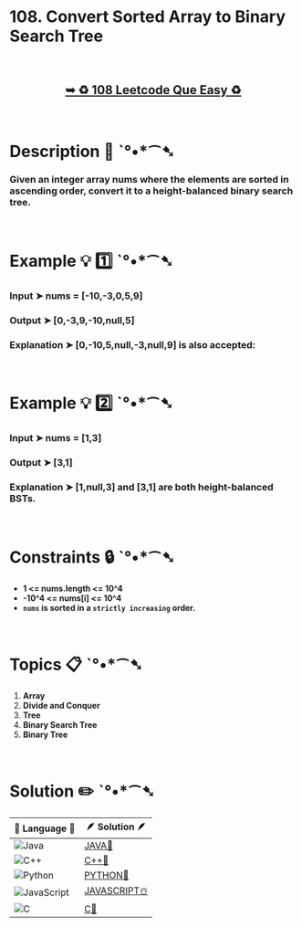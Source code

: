 # 108. Convert Sorted Array to Binary Search Tree

</br>

<h2 align="center"> 

<a href="https://leetcode.com/problems/convert-sorted-array-to-binary-search-tree/description/"><strong>➥ ♻️ 108 Leetcode Que Easy ♻️ </strong></a>
</h2>

</br>

# Description 📜 ˋ°•*⁀➷

### Given an integer array nums where the elements are sorted in ascending order, convert it to a height-balanced binary search tree.



</br>

# Example 💡 1️⃣ ˋ°•*⁀➷

  ### Input  ➤ nums = [-10,-3,0,5,9]

  ### Output  ➤ [0,-3,9,-10,null,5]

  ### Explanation  ➤ [0,-10,5,null,-3,null,9] is also accepted:

</br>

# Example 💡 2️⃣ ˋ°•*⁀➷

  ### Input ➤ nums = [1,3]

  ### Output  ➤ [3,1] 

  ### Explanation ➤ [1,null,3] and [3,1] are both height-balanced BSTs.


</br>

# Constraints 🔒 ˋ°•*⁀➷

- **1 <= nums.length <= 10^4**
- **-10^4 <= nums[i] <= 10^4**
- **`nums` is sorted in a `strictly increasing` order.**

</br>

# Topics 📋 ˋ°•*⁀➷

1. **Array**
2. **Divide and Conquer**
3. **Tree**
4. **Binary Search Tree**
5. **Binary Tree**

</br>

# Solution ✏️ ˋ°•*⁀➷

| 📒 Language 📒  | 🪶 Solution 🪶 |
| ------------- | ------------- |
|  ![Java](https://img.shields.io/badge/java-%23ED8B00.svg?style=for-the-badge&logo=openjdk&logoColor=white)  | [JAVA🍁]() |
|  ![C++](https://img.shields.io/badge/c++-%2300599C.svg?style=for-the-badge&logo=c%2B%2B&logoColor=white)  | [C++🎲]()  |
|  ![Python](https://img.shields.io/badge/python-3670A0?style=for-the-badge&logo=python&logoColor=ffdd54)    | [PYTHON🍰]() |
| ![JavaScript](https://img.shields.io/badge/javascript-%23323330.svg?style=for-the-badge&logo=javascript&logoColor=%23F7DF1E)   | [JAVASCRIPT☃️]() |
|   ![C](https://img.shields.io/badge/c-%2300599C.svg?style=for-the-badge&logo=c&logoColor=white)   | [C💖]()  |

